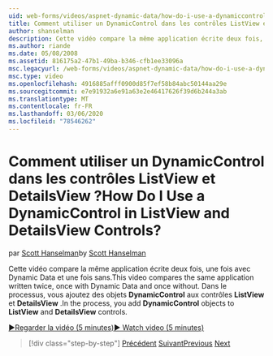 ```yaml
---
uid: web-forms/videos/aspnet-dynamic-data/how-do-i-use-a-dynamiccontrol-in-listview-and-detailsview-controls
title: Comment utiliser un DynamicControl dans les contrôles ListView et DetailsView ? | Microsoft Docs
author: shanselman
description: Cette vidéo compare la même application écrite deux fois, une fois avec Dynamic Data et une fois sans. Dans le processus, vous ajoutez des objets DynamicControl à ListView a...
ms.author: riande
ms.date: 05/08/2008
ms.assetid: 816175a2-47b1-49ba-b346-cfb1ee33096a
msc.legacyurl: /web-forms/videos/aspnet-dynamic-data/how-do-i-use-a-dynamiccontrol-in-listview-and-detailsview-controls
msc.type: video
ms.openlocfilehash: 4916885afff0900d85f7ef58b84abc50144aa29e
ms.sourcegitcommit: e7e91932a6e91a63e2e46417626f39d6b244a3ab
ms.translationtype: MT
ms.contentlocale: fr-FR
ms.lasthandoff: 03/06/2020
ms.locfileid: "78546262"
---
```

# <a name="how-do-i-use-a-dynamiccontrol-in-listview-and-detailsview-controls"></a><span data-ttu-id="b6a95-105">Comment utiliser un DynamicControl dans les contrôles ListView et DetailsView ?</span><span class="sxs-lookup"><span data-stu-id="b6a95-105">How Do I Use a DynamicControl in ListView and DetailsView Controls?</span></span>

<span data-ttu-id="b6a95-106">par [Scott Hanselman](https://github.com/shanselman)</span><span class="sxs-lookup"><span data-stu-id="b6a95-106">by [Scott Hanselman](https://github.com/shanselman)</span></span>

<span data-ttu-id="b6a95-107">Cette vidéo compare la même application écrite deux fois, une fois avec Dynamic Data et une fois sans.</span><span class="sxs-lookup"><span data-stu-id="b6a95-107">This video compares the same application written twice, once with Dynamic Data and once without.</span></span> <span data-ttu-id="b6a95-108">Dans le processus, vous ajoutez des objets **DynamicControl** aux contrôles **ListView** et **DetailsView** .</span><span class="sxs-lookup"><span data-stu-id="b6a95-108">In the process, you add **DynamicControl** objects to **ListView** and **DetailsView** controls.</span></span>

[<span data-ttu-id="b6a95-109">&#9654;Regarder la vidéo (5 minutes)</span><span class="sxs-lookup"><span data-stu-id="b6a95-109">&#9654; Watch video (5 minutes)</span></span>](https://channel9.msdn.com/Blogs/ASP-NET-Site-Videos/how-do-i-use-a-dynamiccontrol-in-listview-and-detailsview-controls)

> [!div class="step-by-step"]
> <span data-ttu-id="b6a95-110">[Précédent](how-do-i-display-unknown-datatypes.md)
> [Suivant](getting-started-with-dynamic-data.md)</span><span class="sxs-lookup"><span data-stu-id="b6a95-110">[Previous](how-do-i-display-unknown-datatypes.md)
[Next](getting-started-with-dynamic-data.md)</span></span>
